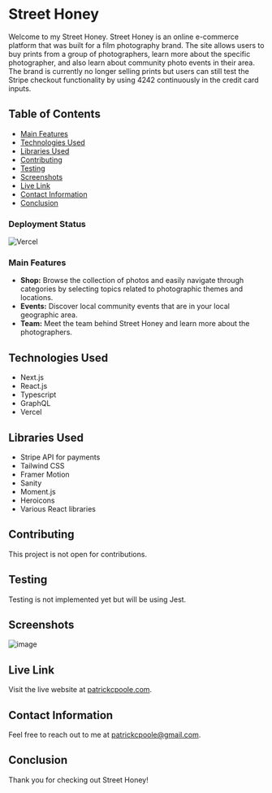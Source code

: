 # Street Honey

Welcome to my Street Honey. Street Honey is an online e-commerce platform that was built for a film photography brand. The site allows users to buy prints from a group of photographers, learn more about the specific photographer, 
and also learn about community photo events in their area. The brand is currently no longer selling prints but users can still test the Stripe checkout functionality by using 4242 continuously in the credit card inputs.

## Table of Contents

- [Main Features](#features)
- [Technologies Used](#technologies-used)
- [Libraries Used](#technologies-used)
- [Contributing](#contributing)
- [Testing](#testing)
- [Screenshots](#screenshots)
- [Live Link](#live-link)
- [Contact Information](#contact-information)
- [Conclusion](#conclusion)

### Deployment Status
![Vercel](https://therealsujitk-vercel-badge.vercel.app/?app=vercel.com/patrickcpoole/street-honey)

### Main Features
- **Shop:** Browse the collection of photos and easily navigate through categories by selecting topics related to photographic themes and locations.
- **Events:** Discover local community events that are in your local geographic area.
- **Team:** Meet the team behind Street Honey and learn more about the photographers.


## Technologies Used
- Next.js
- React.js
- Typescript
- GraphQL
- Vercel

## Libraries Used
- Stripe API for payments
- Tailwind CSS
- Framer Motion
- Sanity
- Moment.js
- Heroicons
- Various React libraries

## Contributing
This project is not open for contributions.

## Testing
Testing is not implemented yet but will be using Jest.

## Screenshots
![image](https://amplify-venu20-dev-131644-deployment.s3.amazonaws.com/portfolio-screenshots/Street+Honey+Screen+Shot+2023-12-05+at+12.56.51+PM.png)

## Live Link
Visit the live website at [patrickcpoole.com](https://www.streethoney.co/).

## Contact Information
Feel free to reach out to me at [patrickcpoole@gmail.com](mailto:patrickcpoole@gmail.com).

## Conclusion
Thank you for checking out Street Honey!

